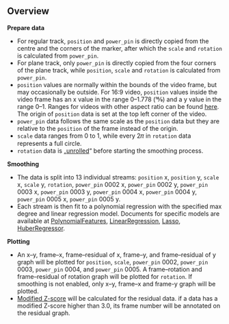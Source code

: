 ## Overview  

**Prepare data**

* For regular track, `position` and `power_pin` is directly copied from the centre and the corners of the marker, after which the `scale` and `rotation` is calculated from `power_pin`.  
* For plane track, only `power_pin` is directly copied from the four corners of the plane track, while `position`, `scale` and `rotation` is calculated from `power_pin`.  
* `position` values are normally within the bounds of the video frame, but may occasionally be outside. For 16:9 video, `position` values inside the video frame has an x value in the range 0–1.778 (16⁄9) and a y value in the range 0–1. Ranges for videos with other aspect ratio can be found [here](https://github.com/Akatmks/Akatsumekusa-Aegisub-Scripts/blob/1c7aa5fd7f75ea164a2cc554ddd1983eb7fab2be/scripts/aae-export/aae-export.py#L346-L355). The origin of `position` data is set at the top left corner of the video.  
* `power_pin` data follows the same scale as the `position` data but they are relative to the `position` of the frame instead of the origin.  
* `scale` data ranges from 0 to 1, while every 2𝜋 in `rotation` data represents a full circle.  
* `rotation` data is „[unrolled](https://github.com/Akatmks/Akatsumekusa-Aegisub-Scripts/blob/1c7aa5fd7f75ea164a2cc554ddd1983eb7fab2be/scripts/aae-export/aae-export.py#L717-L724)“ before starting the smoothing process.  

**Smoothing**

* The data is split into 13 individual streams: `position` x, `position` y, `scale` x, `scale` y, `rotation`, `power_pin` 0002 x, `power_pin` 0002 y, `power_pin` 0003 x, `power_pin` 0003 y, `power_pin` 0004 x, `power_pin` 0004 y, `power_pin` 0005 x, `power_pin` 0005 y.  
* Each stream is then fit to a polynomial regression with the specified max degree and linear regression model. Documents for specific models are available at [PolynomialFeatures](https://scikit-learn.org/stable/modules/generated/sklearn.preprocessing.PolynomialFeatures.html), [LinearRegression](https://scikit-learn.org/stable/modules/generated/sklearn.linear_model.LinearRegression.html), [Lasso](https://scikit-learn.org/stable/modules/generated/sklearn.linear_model.Lasso.html), [HuberRegressor](https://scikit-learn.org/stable/modules/generated/sklearn.linear_model.HuberRegressor.html).  

**Plotting**

* An x–y, frame–x, frame–residual of x, frame–y, and frame–residual of y graph will be plotted for `position`, `scale`, `power_pin` 0002, `power_pin` 0003, `power_pin` 0004, and `power_pin` 0005. A frame–rotation and frame–residual of rotation graph will be plotted for `rotation`. If smoothing is not enabled, only x–y, frame–x and frame-y graph will be plotted.  
* [Modified Z-score](https://www.itl.nist.gov/div898/handbook/eda/section3/eda35h.htm#Z-Scores) will be calculated for the residual data. if a data has a modified Z-score higher than 3.0, its frame number will be annotated on the residual graph.  
